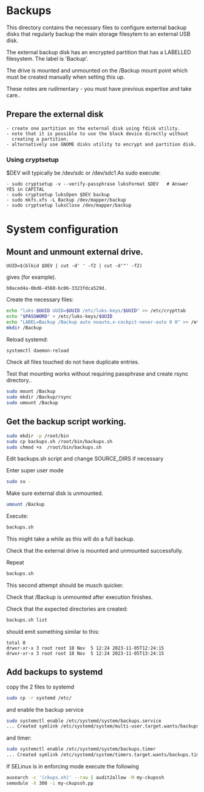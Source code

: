 # Backups

This directory contains the necessary files to configure external
backup disks that regularly backup the main storage filesytem
to an external USB disk.

The external backup disk has an encrypted partition that has a LABELLED filesystem.
The label is 'Backup'.

The drive is mounted and unmounted on the /Backup mount point which must be created
manually when setting this up.

These notes are rudimentary - you must have previous expertise and take care..

## Prepare the external disk

    - create one partition on the external disk using fdisk utility. 
    - note that it is possible to use the block device directly without
      creating a partition.
    - alternatively use GNOME disks utility to encrypt and partition disk.

### Using cryptsetup

$DEV will typically be /dev/sdc or /dev/sdc1 
As sudo execute:

    - sudo cryptsetup -v --verify-passphrase luksFormat $DEV   # Answer YES in CAPITAL
    - sudo cryptsetup luksOpen $DEV backup
    - sudo mkfs.xfs -L Backup /dev/mapper/backup
    - sudo cryptsetup luksClose /dev/mapper/backup

# System configuration

## Mount and unmount external drive.

```
UUID=$(blkid $DEV | cut -d' ' -f2 | cut -d'"' -f2)
```
gives (for example).

```
b0aced4a-0bd6-4560-bc06-3323fdca529d.
```
Create the necessary files:

```bash
echo "luks-$UUID UUID=$UUID /etc/luks-keys/$UUID" >> /etc/crypttab
echo "$PASSWORD" > /etc/luks-keys/$UUID
echo "LABEL=Backup /Backup auto noauto,x-cockpit-never-auto 0 0" >> /etc/fstab
mkdir /Backup
```

Reload systemd:

```bash
systemctl daemon-reload
```

Check all files touched do not have duplicate entries.

Test that mounting works without requiring passphrase and create rsync directory..

```bash
sudo mount /Backup
sudo mkdir /Backup/rsync
sudo umount /Backup
```

## Get the backup script working.

```bash
sudo mkdir -p /root/bin
sudo cp backups.sh /root/bin/backups.sh
sudo chmod +x  /root/bin/backups.sh
```

Edit backups.sh script and change SOURCE_DIRS if necessary

Enter super user mode

```bash
sudo su -
```

Make sure external disk is unmounted.

```bash
umount /Backup
```

Execute:

```bash
backups.sh
```

This might take a while as this will do a full backup.

Check that the external drive is mounted and unmounted successfully.

Repeat

```bash
backups.sh
```

This second attempt should be musch quicker.

Check that /Backup is unmounted after execution finishes.

Check that the expected directories are created:

```bash
backups.sh list
```

should emit something similar to this:

```
total 0
drwxr-xr-x 3 root root 18 Nov  5 12:24 2023-11-05T12:24:15
drwxr-xr-x 3 root root 18 Nov  5 12:24 2023-11-05T13:24:15
```

## Add backups to systemd

copy the 2 files to systemd

```bash
sudo cp -r systemd /etc/
```

and enable the backup service

```bash
sudo systemctl enable /etc/systemd/system/backups.service
... Created symlink /etc/systemd/system/multi-user.target.wants/backups.service → /etc/systemd/system/backups.service.
```

and timer:

```bash
sudo systemctl enable /etc/systemd/system/backups.timer
... Created symlink /etc/systemd/system/timers.target.wants/backups.timer → /etc/systemd/system/backups.timer.
```

If SELinux is in enforcing mode execute the following

```bash
ausearch -c '(ckups.sh)' --raw | audit2allow -M my-ckupssh
semodule -X 300 -i my-ckupssh.pp
``` 

